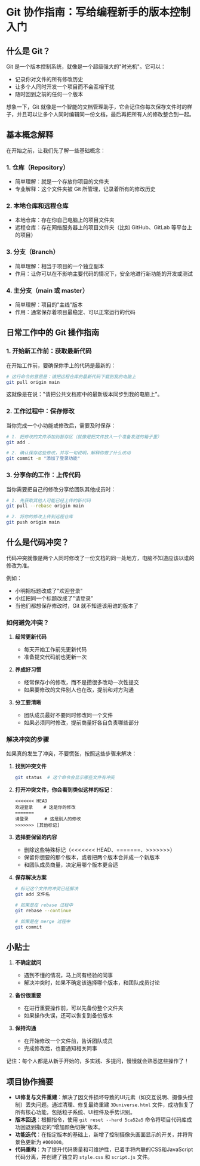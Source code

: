 # Git 协作指南：写给编程新手的版本控制入门

## 什么是 Git？

Git 是一个版本控制系统，就像是一个超级强大的"时光机"。它可以：
- 记录你对文件的所有修改历史
- 让多个人同时开发一个项目而不会互相干扰
- 随时回到之前的任何一个版本

想象一下，Git 就像是一个智能的文档管理助手，它会记住你每次保存文件时的样子，并且可以让多个人同时编辑同一份文档，最后再把所有人的修改整合到一起。

## 基本概念解释

在开始之前，让我们先了解一些基础概念：

### 1. 仓库（Repository）
- 简单理解：就是一个存放你项目的文件夹
- 专业解释：这个文件夹被 Git 所管理，记录着所有的修改历史

### 2. 本地仓库和远程仓库
- 本地仓库：存在你自己电脑上的项目文件夹
- 远程仓库：存在网络服务器上的项目文件夹（比如 GitHub、GitLab 等平台上的项目）

### 3. 分支（Branch）
- 简单理解：相当于项目的一个独立副本
- 作用：让你可以在不影响主要代码的情况下，安全地进行新功能的开发或测试

### 4. 主分支（main 或 master）
- 简单理解：项目的"主线"版本
- 作用：通常保存着项目最稳定、可以正常运行的代码

## 日常工作中的 Git 操作指南

### 1. 开始新工作前：获取最新代码

在开始工作前，要确保你手上的代码是最新的：

```bash
# 这行命令的意思是：请把远程仓库的最新代码下载到我的电脑上
git pull origin main
```

这就像是在说："请把公共文档库中的最新版本同步到我的电脑上"。

### 2. 工作过程中：保存修改

当你完成一个小功能或修改后，需要及时保存：

```bash
# 1. 把修改的文件添加到暂存区（就像是把文件放入一个准备发送的箱子里）
git add .

# 2. 确认保存这些修改，并写一句说明，解释你做了什么改动
git commit -m "添加了登录功能"
```

### 3. 分享你的工作：上传代码

当你需要把自己的修改分享给团队其他成员时：

```bash
# 1. 先获取其他人可能已经上传的新代码
git pull --rebase origin main

# 2. 将你的修改上传到远程仓库
git push origin main
```

## 什么是代码冲突？

代码冲突就像是两个人同时修改了一份文档的同一处地方，电脑不知道应该以谁的修改为准。

例如：
- 小明把标题改成了"欢迎登录"
- 小红把同一个标题改成了"请登录"
- 当他们都想保存修改时，Git 就不知道该用谁的版本了

### 如何避免冲突？

1. **经常更新代码**
   - 每天开始工作前先更新代码
   - 准备提交代码前也更新一次

2. **养成好习惯**
   - 经常保存小的修改，而不是攒很多改动一次性提交
   - 如果要修改的文件别人也在改，提前和对方沟通

3. **分工要清晰**
   - 团队成员最好不要同时修改同一个文件
   - 如果必须同时修改，提前商量好各自负责哪些部分

### 解决冲突的步骤

如果真的发生了冲突，不要慌张，按照这些步骤来解决：

1. **找到冲突文件**
   ```bash
   git status  # 这个命令会显示哪些文件有冲突
   ```

2. **打开冲突文件，你会看到类似这样的标记**：
   ```
   <<<<<<< HEAD
   欢迎登录    # 这是你的修改
   =======
   请登录      # 这是别人的修改
   >>>>>>> [其他标记]
   ```

3. **选择要保留的内容**
   - 删除这些特殊标记（<<<<<<< HEAD、=======、>>>>>>>）
   - 保留你想要的那个版本，或者把两个版本合并成一个新版本
   - 和团队成员商量，决定用哪个版本更合适

4. **保存解决方案**
   ```bash
   # 标记这个文件的冲突已经解决
   git add 文件名

   # 如果是在 rebase 过程中
   git rebase --continue

   # 如果是在 merge 过程中
   git commit
   ```

## 小贴士

1. **不确定就问**
   - 遇到不懂的情况，马上问有经验的同事
   - 解决冲突时，如果不确定该选择哪个版本，和团队成员讨论

2. **备份很重要**
   - 在进行重要操作前，可以先备份整个文件夹
   - 如果操作失误，还可以恢复到备份版本

3. **保持沟通**
   - 在开始修改一个文件前，告诉团队成员
   - 完成修改后，也要通知相关同事

记住：每个人都是从新手开始的，多实践、多提问，慢慢就会熟悉这些操作了！

## 项目协作摘要

*   **UI修复与文件重建**：解决了因文件损坏导致的UI元素（如交互说明、摄像头控制）丢失问题。通过清理、修复最终重建 `3Duniverse.html` 文件，成功恢复了所有核心功能，包括粒子系统、UI控件及手势识别。
*   **版本回退**：根据指令，使用 `git reset --hard 5ca52a5` 命令将项目代码库成功回退到指定的“增加颜色切换”版本。
*   **功能迭代**：在指定版本的基础上，新增了控制摄像头画面显示的开关，并将背景色更新为 `#000000`。
*   **代码重构**：为了提升代码质量和可维护性，已着手将内联的CSS和JavaScript代码分离，并创建了独立的 `style.css` 和 `script.js` 文件。